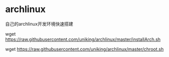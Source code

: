 # archlinux
自己的archlinux开发环境快速搭建

wget https://raw.githubusercontent.com/uniking/archlinux/master/installArch.sh

wget https://raw.githubusercontent.com/uniking/archlinux/master/chroot.sh

